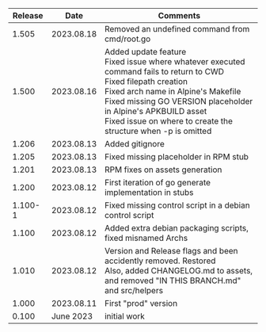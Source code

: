 | Release | Date       | Comments                                                                                                                                                                                                                                                                                                 |
|---------|------------|----------------------------------------------------------------------------------------------------------------------------------------------------------------------------------------------------------------------------------------------------------------------------------------------------------|
| 1.505 | 2023.08.18 | Removed an undefined command from cmd/root.go |
| 1.500   | 2023.08.16 | Added update feature<br/>Fixed issue where whatever executed command fails to return to CWD<br/>Fixed filepath creation<br/>Fixed arch name in Alpine's Makefile<br/>Fixed missing GO VERSION placeholder in Alpine's APKBUILD asset<br/>Fixed issue on where to create the structure when -p is omitted |
| 1.206   | 2023.08.13 | Added gitignore                                                                                                                                                                                                                                                                                          |
| 1.205   | 2023.08.13 | Fixed missing placeholder in RPM stub                                                                                                                                                                                                                                                                    |
| 1.201   | 2023.08.13 | RPM fixes on assets generation                                                                                                                                                                                                                                                                           |
| 1.200   | 2023.08.12 | First iteration of go generate implementation in stubs                                                                                                                                                                                                                                                   |
| 1.100-1 | 2023.08.12 | Fixed missing control script in a debian control script                                                                                                                                                                                                                                                  |
| 1.100   | 2023.08.12 | Added extra debian packaging scripts, fixed misnamed Archs                                                                                                                                                                                                                                               |
| 1.010   | 2023.08.12 | Version and Release flags and been accidently removed. Restored<br/>Also, added CHANGELOG.md to assets, and removed "IN THIS BRANCH.md" and src/helpers                                                                                                                                                  |
| 1.000   | 2023.08.11 | First "prod" version                                                                                                                                                                                                                                                                                     |
| 0.100   | June 2023  | initial work                                                                                                                                                                                                                                                                                             |

